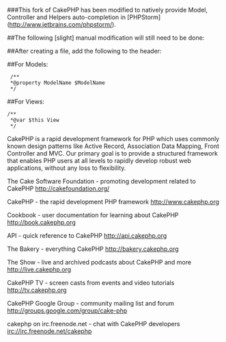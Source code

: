 ###This fork of CakePHP  has been modified to natively provide Model, Controller and Helpers auto-completion in [PHPStorm] (http://www.jetbrains.com/phpstorm/).

##The following [slight] manual modification will still need to be done:

##After creating a file, add the following to the header:

##For Models:
```
 /**
 *@property ModelName $ModelName
 */
```

##For Views:
```
/**
 *@var $this View
 */
```

CakePHP is a rapid development framework for PHP which uses commonly known design patterns like Active Record, Association Data Mapping, Front Controller and MVC. Our primary goal is to provide a structured framework that enables PHP users at all levels to rapidly develop robust web applications, without any loss to flexibility.

The Cake Software Foundation - promoting development related to CakePHP
<http://cakefoundation.org/>

CakePHP - the rapid development PHP framework
<http://www.cakephp.org>

Cookbook - user documentation for learning about CakePHP
<http://book.cakephp.org>

API - quick reference to CakePHP
<http://api.cakephp.org>

The Bakery - everything CakePHP
<http://bakery.cakephp.org>

The Show - live and archived podcasts about CakePHP and more
<http://live.cakephp.org>

CakePHP TV - screen casts from events and video tutorials
<http://tv.cakephp.org>

CakePHP Google Group - community mailing list and forum
<http://groups.google.com/group/cake-php>

cakephp on irc.freenode.net - chat with CakePHP developers
<irc://irc.freenode.net/cakephp>
